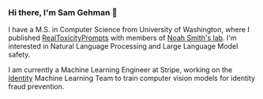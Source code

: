 ### Hi there, I'm Sam Gehman 👋

I have a M.S. in Computer Science from University of Washington, where I published [RealToxicityPrompts](https://www.semanticscholar.org/paper/RealToxicityPrompts%3A-Evaluating-Neural-Toxic-in-Gehman-Gururangan/399e7d8129c60818ee208f236c8dda17e876d21f?utm_source=direct_link) with members of [Noah Smith's lab](https://noahs-ark.github.io/). I'm interested in Natural Language Processing and Large Language Model safety.

I am currently a Machine Learning Engineer at Stripe, working on the [Identity](https://www.stripe.com/identity) Machine Learning Team to train computer vision models for identity fraud prevention.
